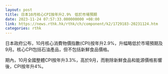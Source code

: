 ```yaml
---
layout: post
title: 日本10月核心CPI按年升2.9%　低於市場預期
date: 2023-11-24 07:57:33.000000000 +08:00
link: https://news.rthk.hk/rthk/ch/component/k2/1729183-20231124.htm
categories: rthk
---
```


日本政府公布，10月核心消費物價指數(CPI)按年升2.9%，升幅略低於市場預期及9月。核心CPI包括石油產品，但不包括新鮮食品價格。

期內，10月全國整體CPI按年升3.3%，高於9月，而剔除新鮮食品和能源價格影響後，CPI按年升4%。
